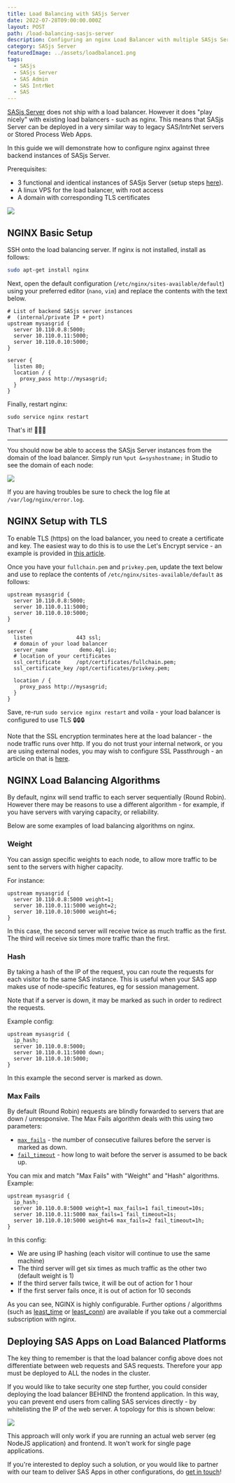 ```yaml
---
title: Load Balancing with SASjs Server
date: 2022-07-28T09:00:00.000Z
layout: POST
path: /load-balancing-sasjs-server
description: Configuring an nginx Load Balancer with multiple SASjs Server Instances
category: SASjs Server
featuredImage: ../assets/loadbalance1.png
tags:
  - SASjs
  - SASjs Server
  - SAS Admin
  - SAS IntrNet
  - SAS
---
```


[SASjs Server](https://server.sasjs.io) does not ship with a load balancer.  However it does "play nicely" with existing load balancers - such as nginx.  This means that SASjs Server can be deployed in a very similar way to legacy SAS/IntrNet servers or Stored Process Web Apps.

In this guide we will demonstrate how to configure nginx against three backend instances of SASjs Server.

Prerequisites:

* 3 functional and identical instances of SASjs Server (setup steps [here](/sasjs-server-on-vps)).
* A linux VPS for the load balancer, with root access
* A domain with corresponding TLS certificates

![](../assets/loadbalance1.png)


## NGINX Basic Setup

SSH onto the load balancing server.  If nginx is not installed, install as follows:

```bash
sudo apt-get install nginx
```

Next, open the default configuration (`/etc/nginx/sites-available/default`) using your preferred editor (`nano`, `vim`) and replace the contents with the text below.

```
# List of backend SASjs server instances
#  (internal/private IP + port)
upstream mysasgrid {
  server 10.110.0.8:5000;
  server 10.110.0.11:5000;
  server 10.110.0.10:5000;
}

server {
  listen 80;
  location / {
    proxy_pass http://mysasgrid;
  }
}
```

Finally, restart nginx:

```
sudo service nginx restart
```

That's it! 🚀🚀🚀

<hr/>

You should now be able to access the SASjs Server instances from the domain of the load balancer.  Simply run `%put &=syshostname;` in Studio to see the domain of each node:

![](../assets/loadbalance.gif)


If you are having troubles be sure to check the log file at `/var/log/nginx/error.log`.


## NGINX Setup with TLS

To enable TLS (https) on the load balancer, you need to create a certificate and key.  The easiest way to do this is to use the Let's Encrypt service - an example is provided in [this article](/sasjs-server-on-vps).

Once you have your `fullchain.pem` and `privkey.pem`, update the text below and use to replace the contents of `/etc/nginx/sites-available/default` as follows:

```
upstream mysasgrid {
  server 10.110.0.8:5000;
  server 10.110.0.11:5000;
  server 10.110.0.10:5000;
}

server {
  listen              443 ssl;
  # domain of your load balancer
  server_name          demo.4gl.io;
  # location of your certificates
  ssl_certificate     /opt/certificates/fullchain.pem;
  ssl_certificate_key /opt/certificates/privkey.pem;

  location / {
    proxy_pass http://mysasgrid;
  }
}
```

Save, re-run `sudo service nginx restart` and voila - your load balancer is configured to use TLS 🔒🔒🔒

Note that the SSL encryption terminates here at the load balancer - the node traffic runs over http. If you do not trust your internal network, or you are using external nodes, you may wish to configure SSL Passthrough - an article on that is [here](https://www.cyberciti.biz/faq/configure-nginx-ssltls-passthru-with-tcp-load-balancing/).


## NGINX Load Balancing Algorithms

By default, nginx will send traffic to each server sequentially (Round Robin).  However there may be reasons to use a different algorithm - for example, if you have servers with varying capacity, or reliability.

Below are some examples of load balancing algorithms on nginx.

### Weight

You can assign specific weights to each node, to allow more traffic to be sent to the servers with higher capacity.

For instance:

```
upstream mysasgrid {
  server 10.110.0.8:5000 weight=1;
  server 10.110.0.11:5000 weight=2;
  server 10.110.0.10:5000 weight=6;
}
```

In this case, the second server will receive twice as much traffic as the first.  The third will receive six times more traffic than the first.

### Hash

By taking a hash of the IP of the request, you can route the requests for each visitor to the same SAS instance.  This is useful when your SAS app makes use of node-specific features, eg for session management.

Note that if a server is down, it may be marked as such in order to redirect the requests.

Example config:

```
upstream mysasgrid {
  ip_hash;
  server 10.110.0.8:5000;
  server 10.110.0.11:5000 down;
  server 10.110.0.10:5000;
}
```

In this example the second server is marked as down.


### Max Fails

By default (Round Robin) requests are blindly forwarded to servers that are down / unresponsive.  The Max Fails algorithm deals with this using two parameters:

* [`max_fails`](https://nginx.org/en/docs/http/ngx_http_upstream_module.html#max_fails) - the number of consecutive failures before the server is marked as down.
* [`fail_timeout`](https://nginx.org/en/docs/http/ngx_http_upstream_module.html#fail_timeout) - how long to wait before the server is assumed to be back up.

You can mix and match "Max Fails" with "Weight" and "Hash" algorithms.  Example:

```
upstream mysasgrid {
  ip_hash;
  server 10.110.0.8:5000 weight=1 max_fails=1 fail_timeout=10s;
  server 10.110.0.11:5000 max_fails=1 fail_timeout=1s;
  server 10.110.0.10:5000 weight=6 max_fails=2 fail_timeout=1h;
}
```

In this config:

* We are using IP hashing (each visitor will continue to use the same machine)
* The third server will get six times as much traffic as the other two (default weight is 1)
* If the third server fails twice, it will be out of action for 1 hour
* If the first server fails once, it is out of action for 10 seconds


As you can see, NGINX is highly configurable.  Further options / algorithms (such as [least_time](https://nginx.org/en/docs/http/ngx_http_upstream_module.html#least_time) or [least_conn](https://nginx.org/en/docs/http/ngx_http_upstream_module.html#least_conn)) are available if you take out a commercial subscription with nginx.

## Deploying SAS Apps on Load Balanced Platforms

The key thing to remember is that the load balancer config above does not differentiate between web requests and SAS requests.  Therefore your app must be deployed to ALL the nodes in the cluster.

If you would like to take security one step further, you could consider deploying the load balancer BEHIND the frontend application.  In this way, you can prevent end users from calling SAS services directly - by whitelisting the IP of the web server.  A topology for this is shown below:

![](../assets/loadbalance2.png)

This approach will only work if you are running an actual web server (eg NodeJS application) and frontend.  It won't work for single page applications.

If you're interested to deploy such a solution, or you would like to partner with our team to deliver SAS Apps in other configurations, do [get in touch](/contact/)!
